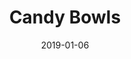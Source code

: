 ---
title: Candy Bowls
date: 2019-01-06
tags:
  - bowl
mainImageFilename: candy_bowls
mainImageTitle: Candy Bowls
---